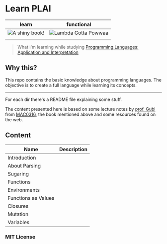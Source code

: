 # Learn PLAI

|                      learn                       |                                        functional                                       |
| ------------------------------------------------ | --------------------------------------------------------------------------------------- |
| ![A shiny book!](http://i.imgur.com/9hNJXAC.png) | ![Lambda Gotta Powwaa](http://www.codeforest.net/wp-content/uploads/2010/11/lambda.jpg) |
|                                                  |                                                                                         |

> What i'm learning while studying [Programming Languages: Application and Interpretation](http://cs.brown.edu/courses/cs173/2012/book/index.html)

## Why this?

This repo contains the basic knowledge about programming languages. The objective is to create a full language while learning its concepts.

---

For each dir there's a README file explaining some stuff.

The content presented here is based on some lecture notes by [prof. Gubi](http://www.ime.usp.br/~gubi/) from [MAC0316](https://uspdigital.usp.br/jupiterweb/obterDisciplina?sgldis=mac0316), the book mentioned above and some resources found on the web.

## Content

|         Name        | Description |
| ------------------- | ----------- |
| Introduction        |             |
| About Parsing       |             |
| Sugaring            |             |
| Functions           |             |
| Environments        |             |
| Functions as Values |             |
| Closures            |             |
| Mutation            |             |
| Variables           |             |

### MIT License
